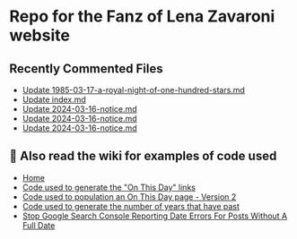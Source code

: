 # Repo for the Fanz of Lena Zavaroni website

## Recently Commented Files
<!-- BLOG-POST-LIST:START -->
- [Update 1985-03-17-a-royal-night-of-one-hundred-stars.md](https://github.com/FanzOfLenaZavaroni/fanzoflenazavaroni.github.io/commit/a5ca93a3fe90bcc0ce5f1226a5803b8035ddc8e0)
- [Update index.md](https://github.com/FanzOfLenaZavaroni/fanzoflenazavaroni.github.io/commit/e416f54ea774762e01a4efd45beeb70879439af3)
- [Update 2024-03-16-notice.md](https://github.com/FanzOfLenaZavaroni/fanzoflenazavaroni.github.io/commit/a5e7fd8534b0469b942e92e729d32953dcd8401a)
- [Update 2024-03-16-notice.md](https://github.com/FanzOfLenaZavaroni/fanzoflenazavaroni.github.io/commit/f9fa888059829d7043242ed46e5a0b5ae2462ec2)
- [Update 2024-03-16-notice.md](https://github.com/FanzOfLenaZavaroni/fanzoflenazavaroni.github.io/commit/090eeb58fa71f264ab5c8491e7cd4c07c079f21e)
<!-- BLOG-POST-LIST:END -->

## :notebook: Also read the wiki for examples of code used
* [Home](https://github.com/FanzOfLenaZavaroni/fanzoflenazavaroni.github.io/wiki)
* [Code used to generate the "On This Day" links](https://github.com/FanzOfLenaZavaroni/fanzoflenazavaroni.github.io/wiki/On-This-Day-Code)
* [Code used to population an On This Day page - Version 2](https://github.com/FanzOfLenaZavaroni/fanzoflenazavaroni.github.io/wiki/Code-used-to-population-an-On-This-Day-page-%E2%80%90-Version-2)
* [Code used to generate the number of years that have past](https://github.com/FanzOfLenaZavaroni/fanzoflenazavaroni.github.io/wiki/Number-of-years-gone-by-code)
* [Stop Google Search Console Reporting Date Errors For Posts Without A Full Date](https://github.com/FanzOfLenaZavaroni/fanzoflenazavaroni.github.io/wiki/Stop-Google-Search-Console-Reporting-Date-Errors-For-Posts-Without-A-Full-Date)
